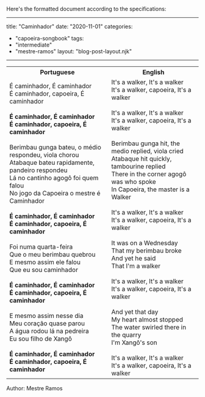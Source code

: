 Here's the formatted document according to the specifications:

---
title: "Caminhador"
date: "2020-11-01"
categories: 
  - "capoeira-songbook"
tags: 
  - "intermediate"
  - "mestre-ramos"
layout: "blog-post-layout.njk"
---

<table class="capoeira-table">
    <tr class="header-row">
        <th>Portuguese</th>
        <th>English</th>
    </tr>
    <tr>
        <td>É caminhador, É caminhador<br>
É caminhador, capoeira, É caminhador<br>
<br>
<strong>É caminhador, É caminhador<br>
É caminhador, capoeira, É caminhador</strong><br>
<br>
Berimbau gunga bateu, o médio respondeu, viola chorou<br>
Atabaque bateu rapidamente, pandeiro respondeu<br>
Lá no cantinho agogô foi quem falou<br>
No jogo da Capoeira o mestre é Caminhador<br>
<br>
<strong>É caminhador, É caminhador<br>
É caminhador, capoeira, É caminhador</strong><br>
<br>
Foi numa quarta-feira<br>
Que o meu berimbau quebrou<br>
E mesmo assim ele falou<br>
Que eu sou caminhador<br>
<br>
<strong>É caminhador, É caminhador<br>
É caminhador, capoeira, É caminhador</strong><br>
<br>
E mesmo assim nesse dia<br>
Meu coração quase parou<br>
A água rodou lá na pedreira<br>
Eu sou filho de Xangô<br>
<br>
<strong>É caminhador, É caminhador<br>
É caminhador, capoeira, É caminhador</strong></td>
        <td>It's a walker, It's a walker<br>
It's a walker, capoeira, It's a walker<br>
<br>
It's a walker, It's a walker<br>
It's a walker, capoeira, It's a walker<br>
<br>
Berimbau gunga hit, the medio replied, viola cried<br>
Atabaque hit quickly, tambourine replied<br>
There in the corner agogô was who spoke<br>
In Capoeira, the master is a Walker<br>
<br>
It's a walker, It's a walker<br>
It's a walker, capoeira, It's a walker<br>
<br>
It was on a Wednesday<br>
That my berimbau broke<br>
And yet he said<br>
That I'm a walker<br>
<br>
It's a walker, It's a walker<br>
It's a walker, capoeira, It's a walker<br>
<br>
And yet that day<br>
My heart almost stopped<br>
The water swirled there in the quarry<br>
I'm Xangô's son<br>
<br>
It's a walker, It's a walker<br>
It's a walker, capoeira, It's a walker</td>
    </tr>
</table>

<figcaption>
Author: Mestre Ramos
</figcaption>